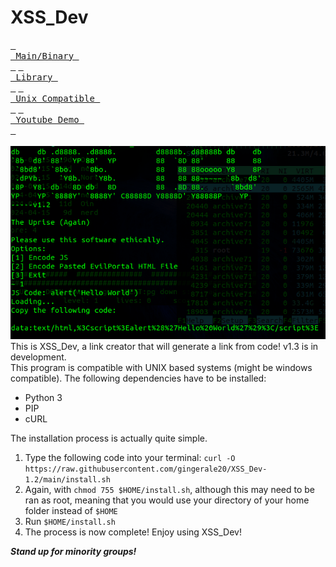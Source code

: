 # XSS_Dev
[<kbd> <br> Main/Binary <br> </kbd>](https://raw.githubusercontent.com/gingerale20/XSS_Dev-1.2/main/xss_dev) [<kbd> <br> Library <br> </kbd>](https://raw.githubusercontent.com/gingerale20/loaddelaylib3/main/delay.py) [<kbd> <br> Unix Compatible <br> </kbd>](https://raw.githubusercontent.com/gingerale20/XSS_Dev-1.2/main/install.sh) [<kbd> <br> Youtube Demo <br> </kbd>](https://youtu.be/z5vCvgCtVDg) <br><br>
![image info](xss_dev.png)
<br>
This is XSS_Dev, a link creator that will generate a link from code! v1.3 is in development.<br>
This program is compatible with UNIX based systems (might be windows compatible). The following dependencies have to be installed: 
- Python 3
- PIP
- cURL

The installation process is actually quite simple.
1) Type the following code into your terminal:
`curl -O https://raw.githubusercontent.com/gingerale20/XSS_Dev-1.2/main/install.sh`
3) Again, with `chmod 755 $HOME/install.sh`, although this may need to be ran as root, meaning that you would use your directory of your home folder instead of `$HOME`
4) Run `$HOME/install.sh`
5) The process is now complete! Enjoy using XSS_Dev!

***Stand up for minority groups!***
